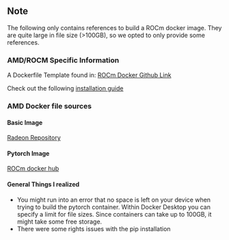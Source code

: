 ## Note
The following only contains references to build a ROCm docker image. They are quite large in file size (>100GB), so we opted to only provide some references.

### AMD/ROCM Specific Information

A Dockerfile Template found in: [ROCm Docker Github Link](github.com/ROCm/ROCm-docker/blob/master/rocm-terminal/Dockerile)

Check out the following [installation guide](https://github.com/ROCm/ROCm-docker/blob/master/quick-start.md)

### AMD Docker file sources
#### Basic Image
[Radeon Repository](https://repo.radeon.com/rocm/manylinux/)

#### Pytorch Image
[ROCm docker hub](https://hub.docker.com/r/rocm/pytorch)


#### General Things I realized
- You might run into an error that no space is left on your device when trying to build the pytorch container. Within Docker Desktop you can specify a limit for file sizes. Since containers can take up to 100GB, it might take some free storage.
- There were some rights issues with the pip installation
